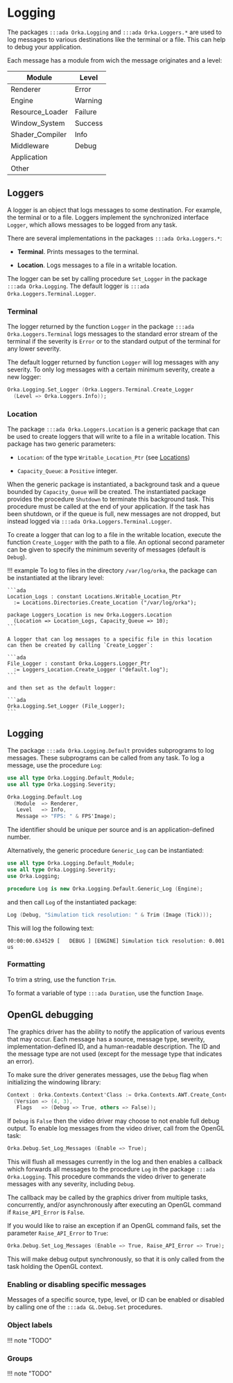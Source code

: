 # Logging

The packages `:::ada Orka.Logging` and `:::ada Orka.Loggers.*` are used
to log messages to various destinations like the terminal or a file. This
can help to debug your application.

Each message has a module from wich the message originates and a level:

| Module           | Level        |
|------------------|--------------|
| Renderer         | Error        |
| Engine           | Warning      |
| Resource\_Loader | Failure      |
| Window\_System   | Success      |
| Shader\_Compiler | Info         |
| Middleware       | Debug        |
| Application      |              |
| Other            |              |

## Loggers

A logger is an object that logs messages to some destination. For example,
the terminal or to a file. Loggers implement the synchronized interface
`Logger`, which allows messages to be logged from any task.

There are several implementations in the packages `:::ada Orka.Loggers.*`:

- **Terminal**. Prints messages to the terminal.

- **Location**. Logs messages to a file in a writable location.

The logger can be set by calling procedure `Set_Logger` in the package
`:::ada Orka.Logging`. The default logger is `:::ada Orka.Loggers.Terminal.Logger`.

### Terminal

The logger returned by the function `Logger` in the package
`:::ada Orka.Loggers.Terminal` logs messages to the standard error stream
of the terminal if the severity is `Error` or to the standard output of
the terminal for any lower severity.

The default logger returned by function `Logger` will log messages with
any severity. To only log messages with a certain minimum severity, create
a new logger:

```ada
Orka.Logging.Set_Logger (Orka.Loggers.Terminal.Create_Logger
  (Level => Orka.Loggers.Info));
```

### Location

The package `:::ada Orka.Loggers.Location` is a generic package that can be
used to create loggers that will write to a file in a writable location.
This package has two generic parameters:

- `Location`: of the type `Writable_Location_Ptr` (see [Locations][url-locations])

- `Capacity_Queue`: a `Positive` integer.

When the generic package is instantiated, a background task and a queue
bounded by `Capacity_Queue` will be created. The instantiated package
provides the procedure `Shutdown` to terminate this background task.
This procedure must be called at the end of your application. If the
task has been shutdown, or if the queue is full, new messages are not
dropped, but instead logged via `:::ada Orka.Loggers.Terminal.Logger`.

To create a logger that can log to a file in the writable location, execute
the function `Create_Logger` with the path to a file. An optional second
parameter can be given to specify the minimum severity of messages
(default is `Debug`).

!!! example
    To log to files in the directory `/var/log/orka`, the package can be
    instantiated at the library level:

    ```ada
    Location_Logs : constant Locations.Writable_Location_Ptr
      := Locations.Directories.Create_Location ("/var/log/orka");

    package Loggers_Location is new Orka.Loggers.Location
      (Location => Location_Logs, Capacity_Queue => 10);
    ```

    A logger that can log messages to a specific file in this location
    can then be created by calling `Create_Logger`:

    ```ada
    File_Logger : constant Orka.Loggers.Logger_Ptr
      := Loggers_Location.Create_Logger ("default.log");
    ```

    and then set as the default logger:

    ```ada
    Orka.Logging.Set_Logger (File_Logger);
    ```

## Logging

The package `:::ada Orka.Logging.Default` provides subprograms to log messages.
These subprograms can be called from any task. To log a message, use the
procedure `Log`:

```ada
use all type Orka.Logging.Default_Module;
use all type Orka.Logging.Severity;

Orka.Logging.Default.Log
  (Module  => Renderer,
   Level   => Info,
   Message => "FPS: " & FPS'Image);
```

The identifier should be unique per source and is an application-defined
number.

Alternatively, the generic procedure `Generic_Log` can be instantiated:

```ada
use all type Orka.Logging.Default_Module;
use all type Orka.Logging.Severity;
use Orka.Logging;

procedure Log is new Orka.Logging.Default.Generic_Log (Engine);
```

and then call `Log` of the instantiated package:

```ada
Log (Debug, "Simulation tick resolution: " & Trim (Image (Tick)));
```

This will log the following text:

`00:00:00.634529 [   DEBUG ] [ENGINE] Simulation tick resolution: 0.001 us`

### Formatting

To trim a string, use the function `Trim`.

To format a variable of type `:::ada Duration`, use the
function `Image`.

## OpenGL debugging

The graphics driver has the ability to notify the application of various
events that may occur. Each message has a source, message type, severity,
implementation-defined ID, and a human-readable description.
The ID and the message type are not used (except for the message type that
indicates an error).

To make sure the driver generates messages, use the `Debug` flag when
initializing the windowing library:

```ada
Context : Orka.Contexts.Context'Class := Orka.Contexts.AWT.Create_Context
  (Version => (4, 3),
   Flags   => (Debug => True, others => False));
```

If `Debug` is `False` then the video driver may choose to not enable
full debug output.
To enable log messages from the video driver, call from the OpenGL task:

```ada
Orka.Debug.Set_Log_Messages (Enable => True);
```

This will flush all messages currently in the log and then
enables a callback which forwards all messages to the procedure `Log` in the
package `:::ada Orka.Logging`. This procedure commands the video driver
to generate messages with any severity, including `Debug`.

The callback may be called by the graphics driver from multiple tasks,
concurrently, and/or asynchronously after executing an OpenGL command
if `Raise_API_Error` is `False`.

If you would like to raise an exception if an OpenGL command fails, set
the parameter `Raise_API_Error` to `True`:

```ada
Orka.Debug.Set_Log_Messages (Enable => True, Raise_API_Error => True);
```

This will make debug output synchronously, so that it is only called
from the task holding the OpenGL context.

### Enabling or disabling specific messages

Messages of a specific source, type, level, or ID can be enabled or
disabled by calling one of the `:::ada GL.Debug.Set` procedures.

### Object labels

!!! note "TODO"

### Groups

!!! note "TODO"

  [url-locations]: /resources/locations
